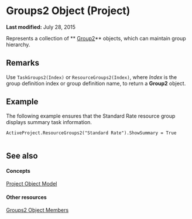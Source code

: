 
# Groups2 Object (Project)

 **Last modified:** July 28, 2015

Represents a collection of  ** [Group2](a7a61fa4-e752-006e-a47e-03987b04f01c.md)** objects, which can maintain group hierarchy.

## Remarks

Use  `TaskGroups2(Index)` or `ResourceGroups2(Index)`, where  _Index_ is the group definition index or group definition name, to return a **Group2** object.


## Example

The following example ensures that the Standard Rate resource group displays summary task information.


```
ActiveProject.ResourceGroups2("Standard Rate").ShowSummary = True 


```


## See also


#### Concepts


 [Project Object Model](900b167b-88ec-ea88-15b7-27bb90c22ac6.md)
#### Other resources


 [Groups2 Object Members](171d25d8-16cb-48b6-9946-ff80c5de53e0.md)
